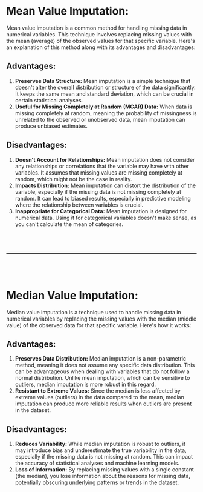<h1>Mean Value Imputation:</h1>
    <p>Mean value imputation is a common method for handling missing data in numerical variables. This technique involves replacing missing values with the mean (average) of the observed values for that specific variable. Here's an explanation of this method along with its advantages and disadvantages:</p>

<h2>Advantages:</h2>
    <ol>
    <li><strong>Preserves Data Structure:</strong> Mean imputation is a simple technique that doesn't alter the overall distribution or structure of the data significantly. It keeps the same mean and standard deviation, which can be crucial in certain statistical analyses.</li>

  <li><strong>Useful for Missing Completely at Random (MCAR) Data:</strong> When data is missing completely at random, meaning the probability of missingness is unrelated to the observed or unobserved data, mean imputation can produce unbiased estimates.</li>
    </ol>

<h2>Disadvantages:</h2>
  <ol>
    <li><strong>Doesn't Account for Relationships:</strong> Mean imputation does not consider any relationships or correlations that the variable may have with other variables. It assumes that missing values are missing completely at random, which might not be the case in reality.</li>

  <li><strong>Impacts Distribution:</strong> Mean imputation can distort the distribution of the variable, especially if the missing data is not missing completely at random. It can lead to biased results, especially in predictive modeling where the relationship between variables is crucial.</li>

  <li><strong>Inappropriate for Categorical Data:</strong> Mean imputation is designed for numerical data. Using it for categorical variables doesn't make sense, as you can't calculate the mean of categories.</li>
    </ol>

<style>
    hr {
        color: #333; /* Line color */
        background-color: #333; /* Background color */
        height: 2px; /* Line height */
        border: none; /* Remove the default border */
        margin: 20px 0; /* Adjust the margin to control spacing */
    }
</style>
<br><br>
<hr>
<br><br>

<h1>Median Value Imputation:</h1>
    <p>
        Median value imputation is a technique used to handle missing data in numerical variables by replacing the missing values with the median (middle value) of the observed data for that specific variable. Here's how it works:
    </p>
    
  <h2>Advantages:</h2>
    <ol>
      <li><strong>Preserves Data Distribution:</strong> Median imputation is a non-parametric method, meaning it does not assume any specific data distribution. This can be advantageous when dealing with variables that do not follow a normal distribution. Unlike mean imputation, which can be sensitive to outliers, median imputation is more robust in this regard.</li>
        
        
  <li><strong>Resistant to Extreme Values:</strong> Since the median is less affected by extreme values (outliers) in the data compared to the mean, median imputation can produce more reliable results when outliers are present in the dataset.</li>
    </ol>
    
  <h2>Disadvantages:</h2>
    <ol>
  <li><strong>Reduces Variability:</strong> While median imputation is robust to outliers, it may introduce bias and underestimate the true variability in the data, especially if the missing data is not missing at random. This can impact the accuracy of statistical analyses and machine learning models.</li>
        
  <li><strong>Loss of Information:</strong> By replacing missing values with a single constant (the median), you lose information about the reasons for missing data, potentially obscuring underlying patterns or trends in the dataset.</li>
    
